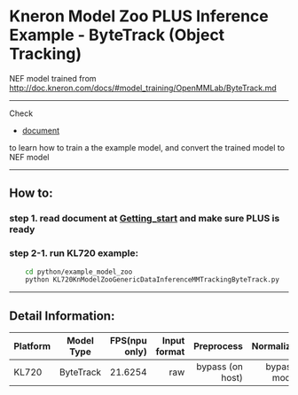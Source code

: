 # Kneron Model Zoo PLUS Inference Example - ByteTrack  (Object Tracking)

NEF model trained from
http://doc.kneron.com/docs/#model_training/OpenMMLab/ByteTrack.md

---

Check  

- [document](../../../model_training/OpenMMLab/ByteTrack.md )  

to learn how to train a the example model, and convert the trained model to NEF model  

---

## How to:  

### step 1. read document at [Getting_start](../../getting_start.md) and make sure PLUS is ready  

### step 2-1. run KL720 example:  

```bash
    cd python/example_model_zoo
    python KL720KnModelZooGenericDataInferenceMMTrackingByteTrack.py 
```

---

## Detail Information:  

Platform      |  Model Type  | FPS(npu only)  | Input format |         Preprocess       |  Normalize  |  
--------------|:---------:|----------------:| ------------:| ------------------------:| -----------:|  
KL720         |  ByteTrack  |     21.6254    |    raw    |     bypass (on host)     | bypass mode |  
